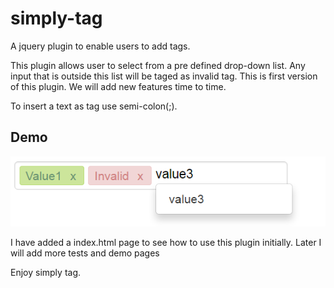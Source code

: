 # simply-tag
A jquery plugin to enable users to add tags.

This plugin allows user to select from a pre defined drop-down list. Any input that is outside this list will be taged as invalid tag.
This is first version of this plugin. We will add new features time to time.

To insert a text as tag use semi-colon(;).

## Demo

![Screenshot](https://github.com/SinghChandrabhan/simply-tag/blob/master/static/demo.png)

I have added a index.html page to see how to use this plugin initially. Later I will add more tests and demo pages

Enjoy simply tag.
